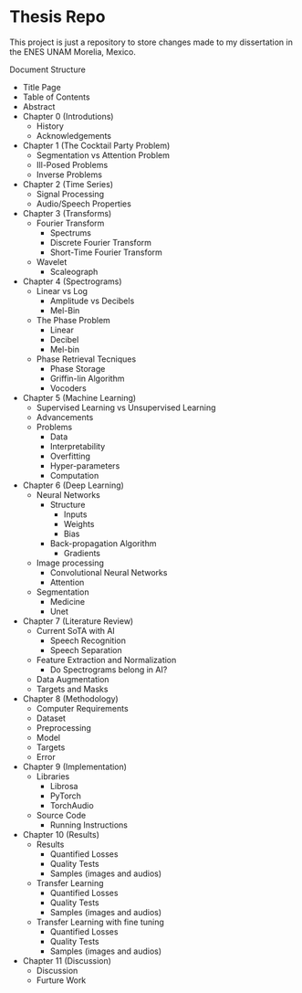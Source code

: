# Thesis Repo

This project is just a repository to store changes made to my dissertation in the ENES UNAM Morelia, Mexico.

Document Structure
* Title Page
* Table of Contents
* Abstract
* Chapter 0 (Introdutions)
  * History
  * Acknowledgements
* Chapter 1 (The Cocktail Party Problem)
  * Segmentation vs Attention Problem
  * Ill-Posed Problems
  * Inverse Problems
* Chapter 2 (Time Series)
  * Signal Processing
  * Audio/Speech Properties
* Chapter 3 (Transforms)
  * Fourier Transform
    * Spectrums
    * Discrete Fourier Transform
    * Short-Time Fourier Transform
  * Wavelet
    * Scaleograph
* Chapter 4 (Spectrograms)
  * Linear vs Log
    * Amplitude vs Decibels
    * Mel-Bin
  * The Phase Problem
    * Linear
    * Decibel
    * Mel-bin
  * Phase Retrieval Tecniques
    * Phase Storage
    * Griffin-lin Algorithm
    * Vocoders
* Chapter 5 (Machine Learning)
  * Supervised Learning vs Unsupervised Learning
  * Advancements
  * Problems
    * Data
    * Interpretability
    * Overfitting
    * Hyper-parameters
    * Computation
* Chapter 6 (Deep Learning)
  * Neural Networks
    * Structure
      * Inputs
      * Weights
      * Bias
    * Back-propagation Algorithm
      * Gradients
  * Image processing
    * Convolutional Neural Networks
    * Attention
  * Segmentation
    * Medicine
    * Unet
* Chapter 7 (Literature Review)
  * Current SoTA with AI
    * Speech Recognition
    * Speech Separation
  * Feature Extraction and Normalization
    * Do Spectrograms belong in AI?
  * Data Augmentation
  * Targets and Masks
* Chapter 8 (Methodology)
  * Computer Requirements
  * Dataset
  * Preprocessing
  * Model
  * Targets
  * Error
* Chapter 9 (Implementation)
  * Libraries
    * Librosa
    * PyTorch
    * TorchAudio
  * Source Code
    * Running Instructions
* Chapter 10 (Results)
  * Results
    * Quantified Losses
    * Quality Tests
    * Samples (images and audios)
  * Transfer Learning
    * Quantified Losses
    * Quality Tests
    * Samples (images and audios)
  * Transfer Learning with fine tuning
    * Quantified Losses
    * Quality Tests
    * Samples (images and audios)
* Chapter 11 (Discussion)
  * Discussion
  * Furture Work